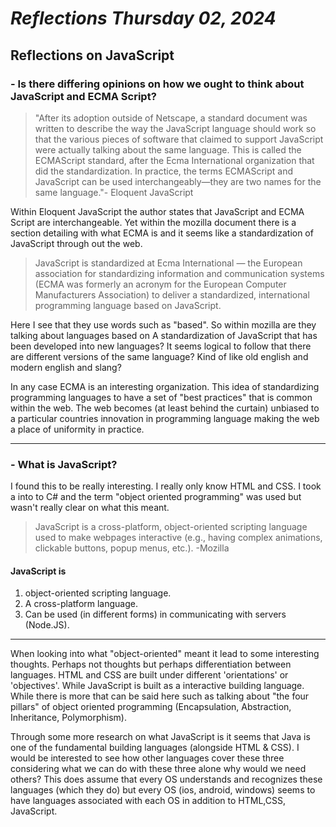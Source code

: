 # **_Reflections Thursday 02, 2024_**

## Reflections on JavaScript

### - Is there differing opinions on how we ought to think about JavaScript and ECMA Script?

>"After its adoption outside of Netscape, a standard document was written to describe the way the JavaScript language should work so that the various pieces of software that claimed to support JavaScript were actually talking about the same language. This is called the ECMAScript standard, after the Ecma International organization that did the standardization. In practice, the terms ECMAScript and JavaScript can be used interchangeably—they are two names for the same language."- Eloquent JavaScript

Within Eloquent JavaScript the author states that JavaScript and ECMA Script are interchangeable. Yet within the mozilla document there is a section detailing with what ECMA is and it seems like a standardization of JavaScript through out the web.

>JavaScript is standardized at Ecma International — the European association for standardizing information and communication systems (ECMA was formerly an acronym for the European Computer Manufacturers Association) to deliver a standardized, international programming language based on JavaScript.

Here I see that they use words such as "based". So within mozilla are they talking about languages based on A standardization of JavaScript that has been developed into new languages? It seems logical to follow that there are different versions of the same language? Kind of like old english and modern english and slang?

In any case ECMA is an interesting organization. This idea of standardizing programming languages to have a set of "best practices" that is common within the web. The web becomes (at least behind the curtain) unbiased to a particular countries innovation in programming language making the web a place of uniformity in practice.

___

### - What is JavaScript?

I found this to be really interesting. I really only know HTML and CSS. I took a into to C# and the term "object oriented programming" was used but wasn't really clear on what this meant.

>JavaScript is a cross-platform, object-oriented scripting language used to make webpages interactive (e.g., having complex animations, clickable buttons, popup menus, etc.). -Mozilla

#### JavaScript is

1. object-oriented scripting language.
2. A cross-platform language.
3. Can be used (in different forms) in communicating with servers (Node.JS).

___

When looking into what "object-oriented" meant it lead to some interesting thoughts. Perhaps not thoughts but perhaps differentiation between languages. HTML and CSS are built under different 'orientations' or 'objectives'. While JavaScript is built as a interactive building language. While there is more that can be said here such as talking about "the four pillars" of object oriented programming (Encapsulation, Abstraction, Inheritance, Polymorphism).

Through some more research on what JavaScript is it seems that Java is one of the fundamental building languages (alongside HTML & CSS). I would be interested to see how other languages cover these three considering what we can do with these three alone why would we need others? This does assume that every OS understands and recognizes these languages (which they do) but every OS (ios, android, windows) seems to have languages associated with each OS in addition to HTML,CSS, JavaScript.
